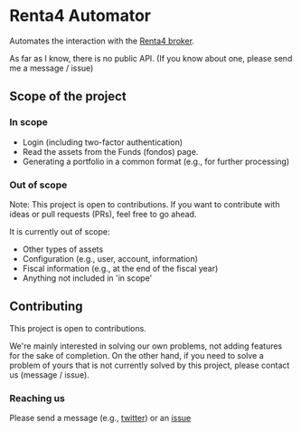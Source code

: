 # Renta4 Automator

Automates the interaction with the [Renta4 broker](https://r4.com).

As far as I know, there is no public API. (If you know about one, please send me a message / issue)

## Scope of the project

### In scope

  * Login (including two-factor authentication)
  * Read the assets from the Funds (fondos) page.
  * Generating a portfolio in a common format (e.g., for further processing)

### Out of scope 

Note: This project is open to contributions. If you want to contribute with ideas or pull requests (PRs),
feel free to go ahead.

It is currently out of scope:

  * Other types of assets 
  * Configuration (e.g., user, account, information)
  * Fiscal information (e.g., at the end of the fiscal year)
  * Anything not included in 'in scope'

## Contributing

This project is open to contributions.

We're mainly interested in solving our own problems, not adding features for the sake of completion.
On the other hand, if you need to solve a problem of yours that is not currently solved by this
project, please contact us (message / issue).

### Reaching us

Please send a message (e.g., [twitter](https://twitter.com/alvarobiz)) or an [issue](/issues/)
